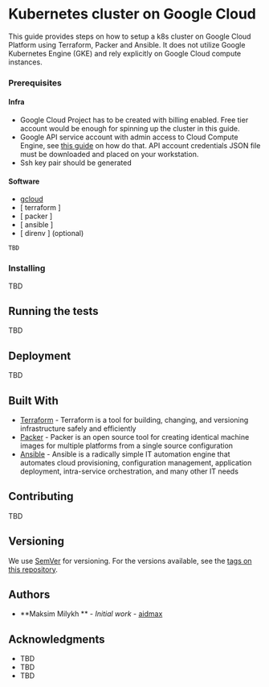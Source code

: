 # Kubernetes cluster on Google Cloud

This guide provides steps on how to setup a k8s cluster on Google Cloud Platform using Terraform, Packer and Ansible.
It does not utilize Google Kubernetes Engine (GKE) and rely explicitly on Google Cloud compute instances.

### Prerequisites

#### Infra
* Google Cloud Project has to be created with billing enabled. Free tier account would be enough for spinning up the cluster in this guide.
* Google API service account with admin access to Cloud Compute Engine, see [this guide](https://cloud.google.com/community/tutorials/managing-gcp-projects-with-terraform) on how do that. API account credentials JSON file must be downloaded and placed on your workstation.
* Ssh key pair should be generated

#### Software
* [ gcloud ](https://cloud.google.com/sdk/install)
* [ terraform ]
* [ packer ]
* [ ansible ]
* [ direnv ] (optional)
```
TBD
```

### Installing

TBD

## Running the tests

TBD


## Deployment

TBD

## Built With

* [Terraform](https://www.terraform.io) - Terraform is a tool for building, changing, and versioning infrastructure safely and efficiently
* [Packer](https://packer.io) - Packer is an open source tool for creating identical machine images for multiple platforms from a single source configuration
* [Ansible](https://ansible.com) - Ansible is a radically simple IT automation engine that automates cloud provisioning, configuration management, application deployment, intra-service orchestration, and many other IT needs

## Contributing

TBD

## Versioning

We use [SemVer](http://semver.org/) for versioning. For the versions available, see the [tags on this repository](https://github.com/your/project/tags). 

## Authors

* **Maksim Milykh ** - *Initial work* - [aidmax](https://github.com/aidmax)

## Acknowledgments

* TBD
* TBD
* TBD

